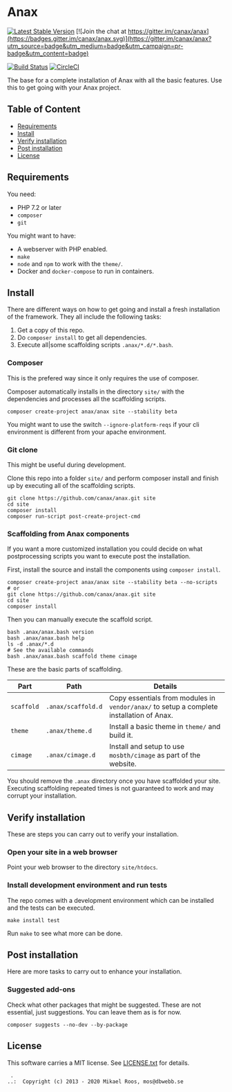 Anax
=========================

[![Latest Stable Version](https://poser.pugx.org/anax/anax/v/stable)](https://packagist.org/packages/anax/anax)
[![Join the chat at https://gitter.im/canax/anax](https://badges.gitter.im/canax/anax.svg)](https://gitter.im/canax/anax?utm_source=badge&utm_medium=badge&utm_campaign=pr-badge&utm_content=badge)

[![Build Status](https://travis-ci.org/canax/anax.svg?branch=master)](https://travis-ci.org/canax/anax)
[![CircleCI](https://circleci.com/gh/canax/anax.svg?style=svg)](https://circleci.com/gh/canax/anax)

The base for a complete installation of Anax with all the basic features. Use this to get going with your Anax project.



Table of Content
------------------

* [Requirements](#Requirements)
* [Install](#Install)
* [Verify installation](#Verify-installation)
* [Post installation](#Post-installation)
* [License](#License)



Requirements
------------------

You need:

* PHP 7.2 or later <!-- with extensions ... -->
* `composer`
* `git`

You might want to have:

* A webserver with PHP enabled.
* `make`
* `node` and `npm` to work with the `theme/`.
* Docker and `docker-compose` to run in containers.



Install
------------------

There are different ways on how to get going and install a fresh installation of the framework. They all include the following tasks:

1. Get a copy of this repo.
1. Do `composer install` to get all dependencies.
1. Execute all|some scaffolding scripts `.anax/*.d/*.bash`.



### Composer

This is the prefered way since it only requires the use of composer.

Composer automatically installs in the directory `site/` with the dependencies and processes all the scaffolding scripts.

```
composer create-project anax/anax site --stability beta
```

You might want to use the switch `--ignore-platform-reqs` if your cli environment is different from your apache environment.

<!--
Here are a few other ways of customising the create project command.

You can specify the exact version you want.

```
composer create-project anax/anax site "^2.0" --stability beta
```

You can also check out the latest development version from the master branch.

```
composer create-project anax/anax site "dev-master" --stability dev
```
-->



### Git clone

This might be useful during development.

Clone this repo into a folder `site/` and perform composer install and finish up by executing all of the scaffolding scripts.

```
git clone https://github.com/canax/anax.git site
cd site
composer install
composer run-script post-create-project-cmd
```



### Scaffolding from Anax components

If you want a more customized installation you could decide on what postprocessing scripts you want to execute post the installation.

First, install the source and install the components using `composer install`.

```
composer create-project anax/anax site --stability beta --no-scripts
# or
git clone https://github.com/canax/anax.git site
cd site
composer install
```

Then you can manually execute the scaffold script.

```
bash .anax/anax.bash version
bash .anax/anax.bash help
ls -d .anax/*.d
# See the available commands
bash .anax/anax.bash scaffold theme cimage
```

These are the basic parts of scaffolding.

| Part | Path | Details |
|------|------|---------|
| `scaffold` | `.anax/scaffold.d` | Copy essentials from modules in `vendor/anax/` to setup a complete installation of Anax.
| `theme` | `.anax/theme.d` | Install a basic theme in `theme/` and build it.
| `cimage` | `.anax/cimage.d` | Install and setup to use `mosbth/cimage` as part of the website.

You should remove the `.anax` directory once you have scaffolded your site. Executing scaffolding repeated times is not guaranteed to work and may corrupt your installation.



Verify installation
------------------

These are steps you can carry out to verify your installation.



### Open your site in a web browser

Point your web browser to the directory `site/htdocs`.



### Install development environment and run tests

The repo comes with a development environment which can be installed and the tests can be executed.

```
make install test
```

Run `make` to see what more can be done.



Post installation
------------------

Here are more tasks to carry out to enhance your installation.



### Suggested add-ons

Check what other packages that might be suggested. These are not essential, just suggestions. You can leave them as is for now.

```
composer suggests --no-dev --by-package
```



License
------------------

This software carries a MIT license. See [LICENSE.txt](LICENSE.txt) for details.



```
 .  
..:  Copyright (c) 2013 - 2020 Mikael Roos, mos@dbwebb.se
```
